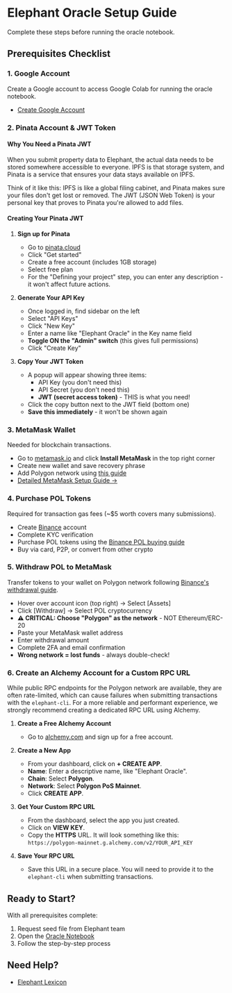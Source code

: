 # Elephant Oracle Setup Guide

Complete these steps before running the oracle notebook.

## Prerequisites Checklist

### 1. Google Account

Create a Google account to access Google Colab for running the oracle notebook.

- [Create Google Account](https://accounts.google.com/signup)

### 2. Pinata Account & JWT Token

#### Why You Need a Pinata JWT

When you submit property data to Elephant, the actual data needs to be stored somewhere accessible to everyone. IPFS is that storage system, and Pinata is a service that ensures your data stays available on IPFS.

Think of it like this: IPFS is like a global filing cabinet, and Pinata makes sure your files don't get lost or removed. The JWT (JSON Web Token) is your personal key that proves to Pinata you're allowed to add files.

#### Creating Your Pinata JWT

1. **Sign up for Pinata**

   - Go to [pinata.cloud](https://pinata.cloud)
   - Click "Get started"
   - Create a free account (includes 1GB storage)
   - Select free plan
   - For the "Defining your project" step, you can enter any description - it won't affect future actions.

2. **Generate Your API Key**

   - Once logged in, find sidebar on the left
   - Select "API Keys"
   - Click "New Key"
   - Enter a name like "Elephant Oracle" in the Key name field
   - **Toggle ON the "Admin" switch** (this gives full permissions)
   - Click "Create Key"

3. **Copy Your JWT Token**
   - A popup will appear showing three items:
     - API Key (you don't need this)
     - API Secret (you don't need this)
     - **JWT (secret access token)** - THIS is what you need!
   - Click the copy button next to the JWT field (bottom one)
   - **Save this immediately** - it won't be shown again

### 3. MetaMask Wallet

Needed for blockchain transactions.

- Go to [metamask.io](https://metamask.io) and click **Install MetaMask** in the top right corner
- Create new wallet and save recovery phrase
- Add Polygon network using [this guide](https://polygon.technology/blog/getting-started-with-metamask-on-polygon)
- [Detailed MetaMask Setup Guide →](https://support.metamask.io/start/getting-started-with-metamask/)

### 4. Purchase POL Tokens

Required for transaction gas fees (~$5 worth covers many submissions).

- Create [Binance](https://www.binance.com) account
- Complete KYC verification
- Purchase POL tokens using the [Binance POL buying guide](https://www.binance.com/en/how-to-buy/polygon-ecosystem-token)
- Buy via card, P2P, or convert from other crypto

### 5. Withdraw POL to MetaMask

Transfer tokens to your wallet on Polygon network following [Binance's withdrawal guide](https://academy.binance.com/en/articles/your-guide-to-binance-deposit-withdrawal#How-to-Withdraw-From-Binance).

- Hover over account icon (top right) → Select [Assets]
- Click [Withdraw] → Select POL cryptocurrency
- **⚠️ CRITICAL: Choose "Polygon" as the network** - NOT Ethereum/ERC-20
- Paste your MetaMask wallet address
- Enter withdrawal amount
- Complete 2FA and email confirmation
- **Wrong network = lost funds** - always double-check!

### 6. Create an Alchemy Account for a Custom RPC URL

While public RPC endpoints for the Polygon network are available, they are often rate-limited, which can cause failures when submitting transactions with the `elephant-cli`. For a more reliable and performant experience, we strongly recommend creating a dedicated RPC URL using Alchemy.

1.  **Create a Free Alchemy Account**
    *   Go to [alchemy.com](https://alchemy.com) and sign up for a free account.

2.  **Create a New App**
    *   From your dashboard, click on **+ CREATE APP**.
    *   **Name**: Enter a descriptive name, like "Elephant Oracle".
    *   **Chain**: Select **Polygon**.
    *   **Network**: Select **Polygon PoS Mainnet**.
    *   Click **CREATE APP**.

3.  **Get Your Custom RPC URL**
    *   From the dashboard, select the app you just created.
    *   Click on **VIEW KEY**.
    *   Copy the **HTTPS** URL. It will look something like this: `https://polygon-mainnet.g.alchemy.com/v2/YOUR_API_KEY`

4.  **Save Your RPC URL**
    *   Save this URL in a secure place. You will need to provide it to the `elephant-cli` when submitting transactions.

## Ready to Start?

With all prerequisites complete:

1. Request seed file from Elephant team
2. Open the [Oracle Notebook](https://colab.research.google.com/drive/14tSNSP8Pe-mY4VwX9JhXgfyOvzmN3kC0?usp=sharing)
3. Follow the step-by-step process

## Need Help?

- [Elephant Lexicon](https://lexicon.elephant.xyz/)
